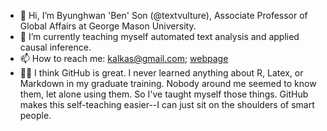 - 👋 Hi, I’m Byunghwan 'Ben' Son (@textvulture), Associate Professor of Global Affairs at George Mason University.
- 🌱 I’m currently teaching myself automated text analysis and applied causal inference.
- 📫 How to reach me: kalkas@gmail.com; [webpage](https://ben-son.netlify.app/) 
- 👨‍💻 I think GitHub is great. I never learned anything about R, Latex, or Markdown in my graduate training. Nobody around me seemed to know them, let alone using them. So I've taught myself those things. GitHub makes this self-teaching easier--I can just sit on the shoulders of smart people.

<!---
textvulture/textvulture is a ✨ special ✨ repository because its `README.md` (this file) appears on your GitHub profile.
You can click the Preview link to take a look at your changes.
--->
